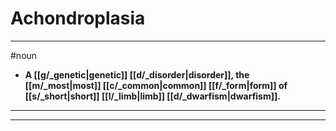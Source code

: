 # Achondroplasia
---
#noun
- **A [[g/_genetic|genetic]] [[d/_disorder|disorder]], the [[m/_most|most]] [[c/_common|common]] [[f/_form|form]] of [[s/_short|short]] [[l/_limb|limb]] [[d/_dwarfism|dwarfism]].**
---
---
